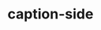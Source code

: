---
title: "caption-side"
description: "The `caption-side` CSS property puts the content of a table's `<caption>` on the specified side."
category: css
keywords: caption,table
last_test_date: "2021-05-13"
test_url: "/tests/css-caption-side.html"
test_results_url: "https://testi.at/proj/JOOcrJZc0YcjDSZQRFP0OTlYXcw"
stats: {
	apple-mail: {
		macos: {
			"11": "y",
			"12": "y",
			"13": "y"
		},
		ios: {
			"11": "y",
			"12": "y",
			"13": "y",
			"14": "y"
		}
	},
	gmail: {
		desktop-webmail: {
			"2021-05": "y"
		},
		ios: {
			"2021-05": "y"
		},
		android: {
			"2021-05": "y"
		},
		mobile-webmail: {
			"2021-05": "y"
		}
	},
	orange: {
		desktop-webmail: {
			"2021-05":"y"
		},
		ios: {
			"2021-05":"y"
		},
		android: {
			"2021-05":"y"
		}
	},
	outlook: {
		windows: {
			"2007": "n",
			"2010": "n",
			"2013": "n",
			"2016": "n",
			"2019": "n"
		},
		windows-mail: {
			"2021-05": "n"
		},
		macos: {
			"2021-05": "y"
		},
		outlook-com: {
			"2021-05": "y"
		},
		ios: {
			"2021-05": "y"
		},
		android: {
			"2021-05": "y"
		}
	},
	yahoo: {
		desktop-webmail: {
			"2021-05": "y"
		},
		ios: {
			"2021-05": "y"
		},
		android: {
			"6.27": "y"
		}
	},
	aol: {
		desktop-webmail: {
			"2021-05": "y"
		},
		ios: {
			"2021-05": "y"
		},
		android: {
			"2021-05": "y"
		}
	},
	samsung-email: {
		android: {
			"6.1.42.0": "y"
		}
	},
	sfr: {
		desktop-webmail: {
			"2021-05":"y"
		},
		ios: {
			"2021-05":"y"
		},
		android: {
			"2021-05":"y"
		}
	},
	thunderbird: {
		macos: {
			"2021-05": "y"
		}
	},
	protonmail: {
		desktop-webmail: {
			"2021-05":"y"
		},
		ios: {
			"2021-05":"y"
		},
		android: {
			"2021-05":"y"
		}
	},
	hey: {
		desktop-webmail: {
			"2021-05":"y #1"
		}
	},
	mail-ru: {
		desktop-webmail: {
			"2021-05":"y #1"
		}
	},
	fastmail: {
		desktop-webmail: {
			"2021-07": "y"
		}
	},
    laposte: {
        desktop-webmail: {
            "2021-08": "y"
        }
    },
    gmx: {
        desktop-webmail: {
            "2021-12": "y"
        },
        ios: {
            "2021-12": "y"
        },
        android: {
            "2021-12": "y"
        }
    },
    web-de: {
        desktop-webmail: {
            "2021-12": "y"
        },
        ios: {
            "2021-12": "y"
        },
        android: {
            "2021-12": "y"
        }
    },
    ionos-1and1: {
        desktop-webmail: {
            "2021-12": "y"
        },
        android: {
            "2021-12": "y"
        }
    }
}
notes_by_num: {
	"1": "The `caption-side` property in CSS is supported but the `<caption>` HTML element is not."
}
links: {
	"MDN: The Table Caption element":"https://developer.mozilla.org/en-US/docs/Web/HTML/Element/caption",
	"MDN: caption-side":"https://developer.mozilla.org/en-US/docs/Web/CSS/caption-side"
}
---